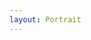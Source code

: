 ```yaml
---
layout: Portrait
---
```


<script type="text/javascript">
    require(['custom'], function(custom){
        custom.ajaxload('Portrait', 'Begruessung');
    });
</script>
